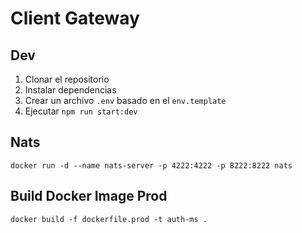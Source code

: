 # Client Gateway

## Dev

1. Clonar el repositorio
2. Instalar dependencias
3. Crear un archivo `.env` basado en el `env.template`
4. Ejecutar `npm run start:dev`

## Nats

`docker run -d --name nats-server -p 4222:4222 -p 8222:8222 nats`

## Build Docker Image Prod

```shell
docker build -f dockerfile.prod -t auth-ms .
```
